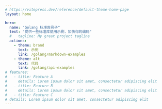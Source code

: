 ```yaml
---
# https://vitepress.dev/reference/default-theme-home-page
layout: home

hero:
  name: "Golang 标准库例子"
  text: "提供一些标准库使用示例，加快你的编码"
  #   tagline: My great project tagline
  actions:
    - theme: brand
      text: 示例
      link: /golang/markdown-examples
    - theme: alt
      text: 代码
      link: /golang/api-examples
# features:
#   - title: Feature A
#     details: Lorem ipsum dolor sit amet, consectetur adipiscing elit
#   - title: Feature B
#     details: Lorem ipsum dolor sit amet, consectetur adipiscing elit
#   - title: Feature C
# details: Lorem ipsum dolor sit amet, consectetur adipiscing elit
---
```

